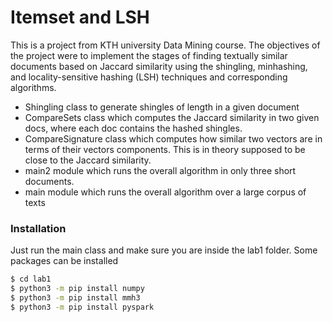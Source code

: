 # Itemset and LSH


This is a project from KTH university Data Mining course. The objectives of the project were  to implement the stages of finding textually similar documents based on Jaccard similarity using the shingling, minhashing, and locality-sensitive hashing (LSH) techniques and corresponding algorithms. 

  - Shingling class to generate shingles of length in a given document
  - CompareSets class which computes the Jaccard similarity in two given docs, where each doc contains the hashed shingles.
  - CompareSignature class which computes how similar two vectors are in terms of their vectors components. This is in theory supposed to be close to the Jaccard similarity.
  - main2 module which runs the overall algorithm in only three short documents.
  - main module which runs the overall algorithm over a large corpus of texts

### Installation

Just run the main class and make sure you are inside the lab1 folder. Some packages can be installed
```sh
$ cd lab1
$ python3 -m pip install numpy
$ python3 -m pip install mmh3
$ python3 -m pip install pyspark
```